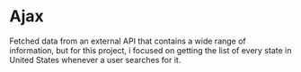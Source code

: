 # Ajax
Fetched data from an external API that contains a wide range of information, but for this project, i focused on getting the list of every state in United States whenever a user searches for it.
